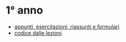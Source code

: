 # 1° anno 
- [appunti, esercitazioni, riassunti e formulari](https://mega.nz/folder/fjZBBQqT#UxLWkip3KUhKT1i9zIr7Hw)<br/>
- [codice dalle lezioni](https://github.com/totoLab/code-ingegneria-informatica/)
